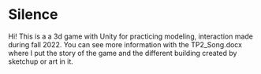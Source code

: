 # Silence
Hi! This is a a 3d game with Unity for practicing modeling, interaction made during fall 2022.
You can see more information with the TP2_Song.docx where I put the story of the game and the different building created by sketchup or art in it. 
